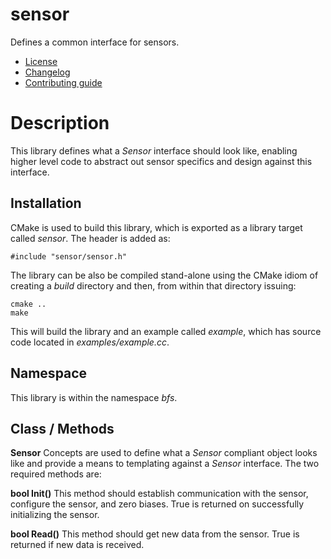 # sensor
Defines a common interface for sensors.
   * [License](LICENSE.md)
   * [Changelog](CHANGELOG.md)
   * [Contributing guide](CONTRIBUTING.md)

# Description
This library defines what a *Sensor* interface should look like, enabling higher level code to abstract out sensor specifics and design against this interface.

## Installation
CMake is used to build this library, which is exported as a library target called *sensor*. The header is added as:

```
#include "sensor/sensor.h"
```

The library can be also be compiled stand-alone using the CMake idiom of creating a *build* directory and then, from within that directory issuing:

```
cmake ..
make
```

This will build the library and an example called *example*, which has source code located in *examples/example.cc*.

## Namespace
This library is within the namespace *bfs*.

## Class / Methods

**Sensor** Concepts are used to define what a *Sensor* compliant object looks like and provide a means to templating against a *Sensor* interface. The two required methods are:

**bool Init()** This method should establish communication with the sensor, configure the sensor, and zero biases. True is returned on successfully initializing the sensor.

**bool Read()** This method should get new data from the sensor. True is returned if new data is received.